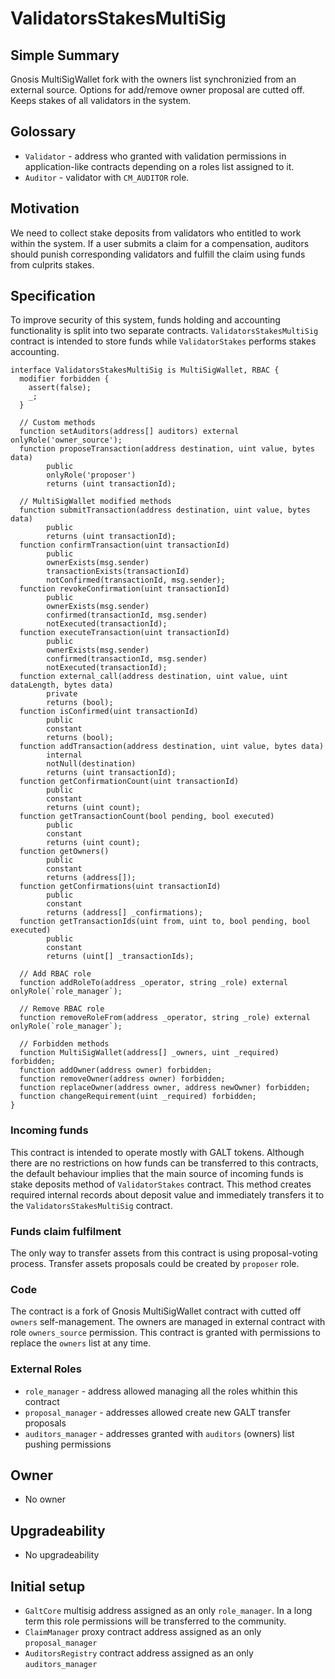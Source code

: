 # ValidatorsStakesMultiSig

## Simple Summary

Gnosis MultiSigWallet fork with the owners list synchronizied from an external source. Options for add/remove owner proposal
are cutted off. Keeps stakes of all validators in the system.

## Golossary
* `Validator` - address who granted with validation permissions in application-like contracts depending on a roles list assigned to it.
* `Auditor` - validator with `CM_AUDITOR` role.

## Motivation
We need to collect stake deposits from validators who entitled to work within the system. If a user submits a claim for a compensation, auditors should punish corresponding validators and fulfill the claim using funds from culprits stakes.

## Specification
To improve security of this system, funds holding and accounting functionality is split into two separate contracts. `ValidatorsStakesMultiSig` contract is intended to store funds while `ValidatorStakes` performs stakes accounting. 

```solidity
interface ValidatorsStakesMultiSig is MultiSigWallet, RBAC {
  modifier forbidden {
    assert(false);
    _;
  }

  // Custom methods
  function setAuditors(address[] auditors) external onlyRole('owner_source');
  function proposeTransaction(address destination, uint value, bytes data)
        public
        onlyRole('proposer')
        returns (uint transactionId);

  // MultiSigWallet modified methods
  function submitTransaction(address destination, uint value, bytes data)
        public
        returns (uint transactionId);
  function confirmTransaction(uint transactionId)
        public
        ownerExists(msg.sender)
        transactionExists(transactionId)
        notConfirmed(transactionId, msg.sender);
  function revokeConfirmation(uint transactionId)
        public
        ownerExists(msg.sender)
        confirmed(transactionId, msg.sender)
        notExecuted(transactionId);
  function executeTransaction(uint transactionId)
        public
        ownerExists(msg.sender)
        confirmed(transactionId, msg.sender)
        notExecuted(transactionId);
  function external_call(address destination, uint value, uint dataLength, bytes data)
        private
        returns (bool);
  function isConfirmed(uint transactionId)
        public
        constant
        returns (bool);
  function addTransaction(address destination, uint value, bytes data)
        internal
        notNull(destination)
        returns (uint transactionId);
  function getConfirmationCount(uint transactionId)
        public
        constant
        returns (uint count);
  function getTransactionCount(bool pending, bool executed)
        public
        constant
        returns (uint count);
  function getOwners()
        public
        constant
        returns (address[]);
  function getConfirmations(uint transactionId)
        public
        constant
        returns (address[] _confirmations);
  function getTransactionIds(uint from, uint to, bool pending, bool executed)
        public
        constant
        returns (uint[] _transactionIds);

  // Add RBAC role
  function addRoleTo(address _operator, string _role) external onlyRole(`role_manager`);

  // Remove RBAC role
  function removeRoleFrom(address _operator, string _role) external onlyRole(`role_manager`);

  // Forbidden methods
  function MultiSigWallet(address[] _owners, uint _required) forbidden;
  function addOwner(address owner) forbidden;
  function removeOwner(address owner) forbidden;
  function replaceOwner(address owner, address newOwner) forbidden;
  function changeRequirement(uint _required) forbidden;
}
```

### Incoming funds
This contract is intended to operate mostly with GALT tokens. Although there are no restrictions on how funds can be transferred to this contracts, the default behaviour implies that the main source of incoming funds is stake deposits method of `ValidatorStakes` contract. This method creates required internal records about deposit value and immediately transfers it to the `ValidatorsStakesMultiSig` contract.

### Funds claim fulfilment
The only way to transfer assets from this contract is using proposal-voting process. Transfer assets proposals could be created by `proposer` role.

### Code
The contract is a fork of Gnosis MultiSigWallet contract with cutted off `owners` self-management. The owners are managed in
external contract with role `owners_source` permission. This contract is granted with permissions to replace the `owners` list at any time.

### External Roles
* `role_manager` - address allowed managing all the roles whithin this contract
* `proposal_manager` - addresses allowed create new GALT transfer proposals
* `auditors_manager` - addresses granted with `auditors` (owners) list pushing permissions

## Owner
* No owner

## Upgradeability
* No upgradeability

## Initial setup
* `GaltCore` multisig address assigned as an only `role_manager`. In a long term this role permissions will be transferred to the community.
* `ClaimManager` proxy contract address assigned as an only `proposal_manager`
* `AuditorsRegistry` contract address assigned as an only `auditors_manager`
